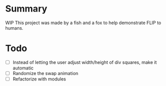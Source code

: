 # Summary
WIP
This project was made by a fish and a fox to help demonstrate FLIP to humans.
# Todo
- [ ] Instead of letting the user adjust width/height of div squares, make it automatic
- [ ] Randomize the swap animation
- [ ] Refactorize with modules
